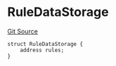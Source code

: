 # RuleDataStorage
[Git Source](https://github.com/thrackle-io/tron/blob/4370cba4c6c86564c45ea5da17298f68b13753b5/src/protocol/economic/ruleProcessor/RuleProcessorDiamondLib.sol)


```solidity
struct RuleDataStorage {
    address rules;
}
```

